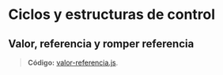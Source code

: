 # Ciclos y estructuras de control
## Valor, referencia y romper referencia
> **Código:**
> [valor-referencia.js](/s4-estrutura-control-flujo/src/js/33-valor-referencia.js).
